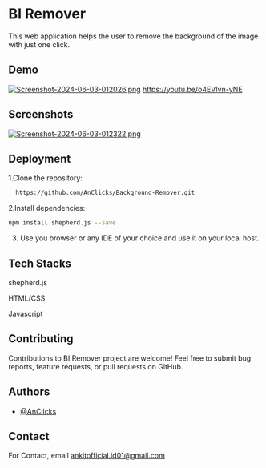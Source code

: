 
# BI Remover
This web application helps the user to remove the background of the image with just one click.




## Demo
[![Screenshot-2024-06-03-012026.png](https://i.postimg.cc/4N3cyqTL/Screenshot-2024-06-03-012026.png)](https://postimg.cc/V53vH7vn)
https://youtu.be/o4EVIvn-yNE


## Screenshots

[![Screenshot-2024-06-03-012322.png](https://i.postimg.cc/xdrDqwBL/Screenshot-2024-06-03-012322.png)](https://postimg.cc/HrtPhhYL)

## Deployment

1.Clone the repository:

```bash
  https://github.com/AnClicks/Background-Remover.git
```
2.Install dependencies:

```bash
npm install shepherd.js --save
```
3. Use you browser or any IDE of your choice and  use it on your local host.
## Tech Stacks

shepherd.js

HTML/CSS

Javascript
## Contributing

Contributions to BI Remover project are welcome! Feel free to submit bug reports, feature requests, or pull requests on GitHub.


## Authors

- [@AnClicks](https://github.com/AnClicks)


## Contact

For Contact, email ankitofficial.id01@gmail.com 

